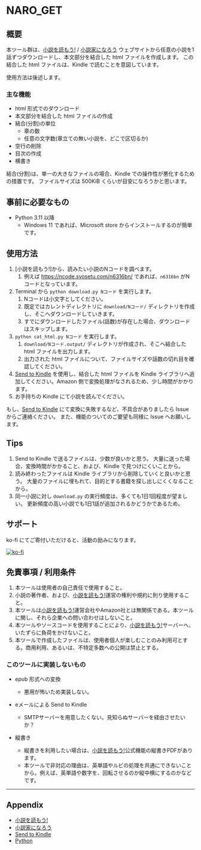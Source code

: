 # NARO_GET

## 概要

本ツール群は、[小説を読もう!]() / [小説家になろう]() ウェブサイトから任意の小説を1話ずつダウンロードし、本文部分を結合した html ファイルを作成します。
この結合した html ファイルは、Kindle で読むことを意図しています。

使用方法は後述します。

### 主な機能

* html 形式でのダウンロード
* 本文部分を結合した html ファイルの作成
* 結合(分割)の単位
    * 章の数
    * 任意の文字数(章立ての無い小説を、どこで区切るか)
* 空行の削除
* 目次の作成
* 横書き

結合(分割)は、単一の大きなファイルの場合、Kindle での操作性が悪化するための措置です。
ファイルサイズは 500KiB くらいが目安になろうかと思います。

## 事前に必要なもの

 * Python 3.11 以降
    * Windows 11 であれば、Microsoft store からインストールするのが簡単です。

## 使用方法

 1. [小説を読もう!]から、読みたい小説のNコードを調べます。
     1. 例えば https://ncode.syosetu.com/n6316bn/ であれば、`n6316bn` がNコードとなっています。
 2. Terminal から `python download.py Nコード` を実行します。
     1. Nコードは小文字としてください。
     2. 既定ではカレントディレクトリに `download/Nコード/` ディレクトリを作成し、そこへダウンロードしていきます。
     3. すでにダウンロードしたファイル(話数)が存在した場合、ダウンロードはスキップします。
 3. `python cat_html.py Nコード` を実行します。
     1. `download/Nコード.output/` ディレクトリが作成され、そこへ結合した html ファイルを出力します。
     2. 出力された html ファイルについて、ファイルサイズや話数の切れ目を確認してください。
 4. [Send to Kindle]() を使用し、結合した html ファイルを Kindle ライブラリへ追加してください。Amazon 側で変換処理がなされるため、少し時間がかかります。
 5. お手持ちの Kindle にて小説を読んでください。

もし、[Send to Kindle]() にて変換に失敗するなど、不具合がありましたら Issue からご連絡ください。
また、機能のついてのご要望も同様に Issue へお願いします。

## Tips

 1. Send to Kindle で送るファイルは、少数が良いかと思う。
    大量に送った場合、変換時間がかかること、および、Kindle で見つけにくいことから。
 2. 読み終わったファイルは Kindle ライブラリから削除していくと良いかと思う。
    大量のファイルに埋もれて、目的とする書籍を探し出しにくくなることから。
 3. 同一小説に対し `download.py` の実行頻度は、多くても1日1回程度が望ましい。
    更新頻度の高い小説でも1日1話が追加されるかどうかであるため。

## サポート

ko-fi にてご寄付いただけると、活動の励みになります。

[![ko-fi](https://ko-fi.com/img/githubbutton_sm.svg)](https://ko-fi.com/E1E1U0BU1)

## 免責事項 / 利用条件

  1. 本ツールは使用者の自己責任で使用すること。
  2. 小説の著作者、および、[小説を読もう!]()運営の権利や規約に則り使用すること。
  3. 本ツールは[小説を読もう!]()運営会社やAmazon社とは無関係である。本ツールに関し、それら企業への問い合わせはしないこと。
  4. 本ツールやソースコードを使用することにより、[小説を読もう!]()サーバーへ、いたずらに負荷をかけないこと。
  5. 本ツールで作成したファイルは、使用者個人が楽しむことのみ利用可とする。商用利用、あるいは、不特定多数への公開は禁止とする。

### このツールに実装しないもの

 * epub 形式への変換
   * 悪用が怖いため実装しない。

 * eメールによる Send to Kindle
   * SMTPサーバーを用意したくない。見知らぬサーバーを経由させたいか？

 * 縦書き
   * 縦書きを利用したい場合は、[小説を読もう!]()公式機能の縦書きPDFがあります。
   * 本ツールで非対応の理由は、英単語やルビの処理を共通にできないことから。例えば、英単語や数字を、回転させるのか縦中横にするのかなどです。

- - -

## Appendix

 * [小説を読もう!](https://yomou.syosetu.com/)
 * [小説家になろう](https://syosetu.com/)
 * [Send to Kindle](https://www.amazon.co.jp/sendtokindle)
 * [Python](https://www.python.org/)
